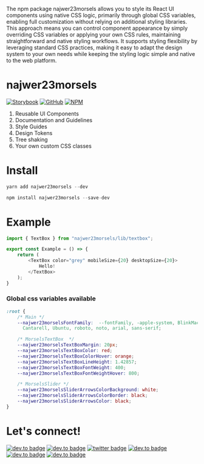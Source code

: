 The npm package najwer23morsels allows you to style its React UI components using native CSS logic, primarily through global CSS variables, enabling full customization without relying on additional styling libraries. This approach means you can control component appearance by simply overriding CSS variables or applying your own CSS rules, maintaining straightforward and native styling workflows. It supports styling flexibility by leveraging standard CSS practices, making it easy to adapt the design system to your own needs while keeping the styling logic simple and native to the web platform.

# najwer23morsels

[![Storybook](https://img.shields.io/badge/-Storybook-FF4785?style=for-the-badge&logo=storybook&logoColor=white)](https://najwer23.github.io/najwer23morsels) [![GitHub](https://img.shields.io/badge/github-%23121011.svg?style=for-the-badge&logo=github&logoColor=white)](https://github.com/najwer23/najwer23morsels) [![NPM](https://img.shields.io/badge/NPM-%23CB3837.svg?style=for-the-badge&logo=npm&logoColor=white)](https://www.npmjs.com/search?q=najwer23morsels)

1. Reusable UI Components
2. Documentation and Guidelines
3. Style Guides
4. Design Tokens
5. Tree shaking
6. Your own custom CSS classes

# Install

```js
yarn add najwer23morsels --dev
```

```js
npm install najwer23morsels --save-dev
```

# Example

```typescript
import { TextBox } from "najwer23morsels/lib/textbox";

export const Example = () => {
    return (
        <TextBox color="grey" mobileSize={20} desktopSize={20}>
            Hello!
        </TextBox>
    );
}
```

### Global css variables available

```CSS
:root {
    /* Main */
    --najwer23morselsFontFamily:  --fontFamily, -apple-system, BlinkMacSystemFont, avenir next, avenir, segoe ui, helvetica neue, helvetica,
      Cantarell, Ubuntu, roboto, noto, arial, sans-serif;

    /* MorselsTextBox  */
    --najwer23morselsTextBoxMargin: 20px;
    --najwer23morselsTextBoxColor: red;
    --najwer23morselsTextBoxColorHover: orange;
    --najwer23morselsTextBoxLineHeight: 1.42857;
    --najwer23morselsTextBoxFontWeight: 400;
    --najwer23morselsTextBoxFontWeightHover: 800;

    /* MorselsSlider */
    --najwer23morselsSliderArrowsColorBackground: white;
    --najwer23morselsSliderArrowsColorBorder: black;
    --najwer23morselsSliderArrowsColor: black;
}
```

# Let's connect!

[![dev.to badge](https://img.shields.io/badge/-Portfolio-%239F2B68?style=flat&logo=GoogleChrome&logoColor=white)](https://najwer23.github.io/)
[![dev.to badge](https://img.shields.io/badge/-Résumé-%23017745?style=flat&logo=AdobeAcrobatReader&logoColor=white)](https://najwer23.github.io/resume/)
[![twitter badge](https://img.shields.io/badge/-najwer23-%231FA1F1?style=flat&logo=x&logoColor=white)](https://twitter.com/najwer23)
[![dev.to badge](https://img.shields.io/badge/-najwer23-%230177B5?style=flat&logo=linkedin)](https://www.linkedin.com/in/najwer23)
[![dev.to badge](https://img.shields.io/badge/-najwer23-%23ffffff?style=flat&logo=Leetcode)](https://leetcode.com/najwer23/)
[![dev.to badge](https://img.shields.io/badge/-najwer23-%23cb3837?style=flat&logo=Npm)](https://www.npmjs.com/~najwer23)